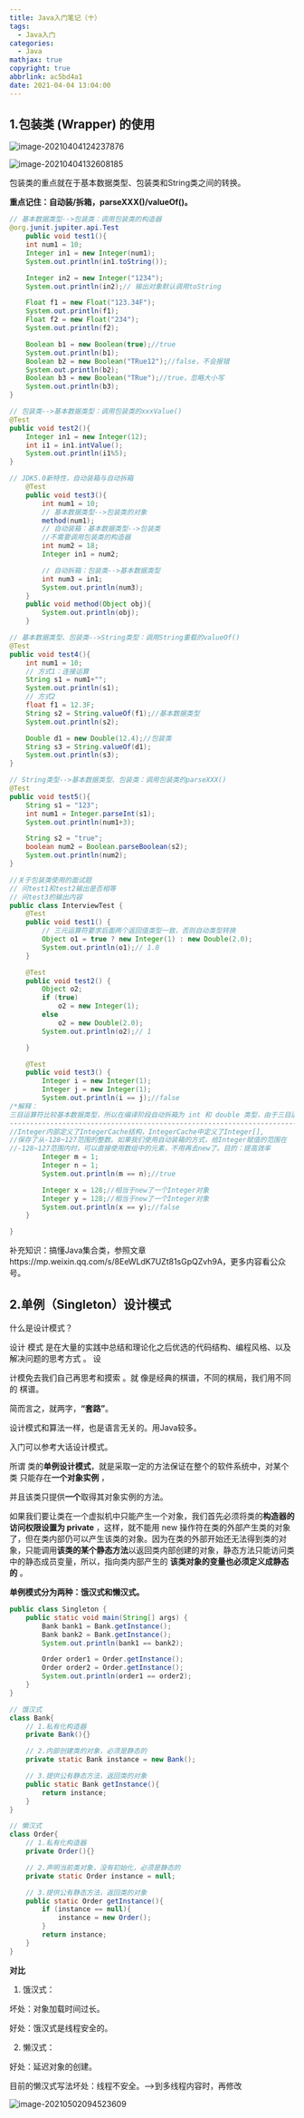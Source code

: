 ```yaml
---
title: Java入门笔记（十）
tags:
  - Java入门
categories:
  - Java
mathjax: true
copyright: true
abbrlink: ac5bd4a1
date: 2021-04-04 13:04:00
---
```


## 1.包装类 (Wrapper) 的使用

<!--more-->

![image-20210404124237876](Java入门笔记（十）/image-20210404124237876.png)

![image-20210404132608185](Java入门笔记（十）/image-20210404132608185.png)

包装类的重点就在于基本数据类型、包装类和String类之间的转换。

**重点记住：自动装/拆箱，parseXXX()/valueOf()。**

```java
// 基本数据类型-->包装类：调用包装类的构造器
@org.junit.jupiter.api.Test
    public void test1(){
    int num1 = 10;
    Integer in1 = new Integer(num1);
    System.out.println(in1.toString());

    Integer in2 = new Integer("1234");
    System.out.println(in2);// 输出对象默认调用toString

    Float f1 = new Float("123.34F");
    System.out.println(f1);
    Float f2 = new Float("234");
    System.out.println(f2);

    Boolean b1 = new Boolean(true);//true
    System.out.println(b1);
    Boolean b2 = new Boolean("TRue12");//false，不会报错
    System.out.println(b2);
    Boolean b3 = new Boolean("TRue");//true，忽略大小写
    System.out.println(b3);
}
```

```java
// 包装类-->基本数据类型：调用包装类的xxxValue()
@Test
public void test2(){
    Integer in1 = new Integer(12);
    int i1 = in1.intValue();
    System.out.println(i1%5);
}
```

```java
// JDK5.0新特性，自动装箱与自动拆箱
    @Test
    public void test3(){
        int num1 = 10;
        // 基本数据类型-->包装类的对象
        method(num1);
        // 自动装箱：基本数据类型-->包装类
        //不需要调用包装类的构造器
        int num2 = 18;
        Integer in1 = num2;

        // 自动拆箱：包装类-->基本数据类型
        int num3 = in1;
        System.out.println(num3);
    }
    public void method(Object obj){
        System.out.println(obj);
    }
```

```java
// 基本数据类型、包装类-->String类型：调用String重载的valueOf()
@Test
public void test4(){
    int num1 = 10;
    // 方式1：连接运算
    String s1 = num1+"";
    System.out.println(s1);
    // 方式2
    float f1 = 12.3F;
    String s2 = String.valueOf(f1);//基本数据类型
    System.out.println(s2);

    Double d1 = new Double(12.4);//包装类
    String s3 = String.valueOf(d1);
    System.out.println(s3);
}
```

```java
// String类型-->基本数据类型、包装类：调用包装类的parseXXX()
@Test
public void test5(){
    String s1 = "123";
    int num1 = Integer.parseInt(s1);
    System.out.println(num1+3);

    String s2 = "true";
    boolean num2 = Boolean.parseBoolean(s2);
    System.out.println(num2);
}
```

```java
//关于包装类使用的面试题
// 问test1和test2输出是否相等
// 问test3的输出内容
public class InterviewTest {
	@Test
	public void test1() {
        // 三元运算符要求后面两个返回值类型一致，否则自动类型转换
		Object o1 = true ? new Integer(1) : new Double(2.0);
		System.out.println(o1);// 1.0
	}

	@Test
	public void test2() {
		Object o2;
		if (true)
			o2 = new Integer(1);
		else
			o2 = new Double(2.0);
		System.out.println(o2);// 1

	}

	@Test
	public void test3() {
		Integer i = new Integer(1);
		Integer j = new Integer(1);
		System.out.println(i == j);//false
/*解释：
三目运算符比较基本数据类型，所以在编译阶段自动拆箱为 int 和 double 类型，由于三目运算符要求 表达式2 和 表达式3 类型一致，所以在编译阶段自动类型提升（即 int 自动类型转换为 double 类型），再自动装箱为Object，输出时使用多态调用重写的toString();即Double包装类的toString();*/
------------------------------------------------------------------------
//Integer内部定义了IntegerCache结构，IntegerCache中定义了Integer[],
//保存了从-128~127范围的整数。如果我们使用自动装箱的方式，给Integer赋值的范围在
//-128~127范围内时，可以直接使用数组中的元素，不用再去new了。目的：提高效率		
		Integer m = 1;
		Integer n = 1;
		System.out.println(m == n);//true

		Integer x = 128;//相当于new了一个Integer对象
		Integer y = 128;//相当于new了一个Integer对象
		System.out.println(x == y);//false
	}

}
```

补充知识：搞懂Java集合类，参照文章https://mp.weixin.qq.com/s/8EeWLdK7UZt81sGpQZvh9A，更多内容看公众号。

## 2.单例（Singleton）设计模式

什么是设计模式？

设计 模式 是在大量的实践中总结和理论化之后优选的代码结构、编程风格、以及解决问题的思考方式 。 设

计模免去我们自己再思考和摸索 。就 像是经典的棋谱，不同的棋局，我们用不同 的 棋谱。

简而言之，就两字，**“套路”**。

设计模式和算法一样，也是语言无关的。用Java较多。

入门可以参考大话设计模式。

所谓 类的**单例设计模式**，就是采取一定的方法保证在整个的软件系统中，对某个类 只能存在**一个对象实例** ，

并且该类只提供**一个**取得其对象实例的方法。

如果我们要让类在一个虚拟机中只能产生一个对象，我们首先必须将类的**构造器的访问权限设置为 private** ，这样，就不能用 new 操作符在类的外部产生类的对象了，但在类内部仍可以产生该类的对象。因为在类的外部开始还无法得到类的对象，只能调用**该类的某个静态方法**以返回类内部创建的对象，静态方法只能访问类中的静态成员变量，所以，指向类内部产生的 **该类对象的变量也必须定义成静态的** 。

**单例模式分为两种：饿汉式和懒汉式。**

```Java
public class Singleton {
    public static void main(String[] args) {
        Bank bank1 = Bank.getInstance();
        Bank bank2 = Bank.getInstance();
        System.out.println(bank1 == bank2);

        Order order1 = Order.getInstance();
        Order order2 = Order.getInstance();
        System.out.println(order1 == order2);
    }
}

// 饿汉式
class Bank{
    // 1.私有化构造器
    private Bank(){}

    // 2.内部创建类的对象，必须是静态的
    private static Bank instance = new Bank();

    // 3.提供公有静态方法，返回类的对象
    public static Bank getInstance(){
        return instance;
    }
}

// 懒汉式
class Order{
    // 1.私有化构造器
    private Order(){}

    // 2.声明当前类对象，没有初始化，必须是静态的
    private static Order instance = null;

    // 3.提供公有静态方法，返回类的对象
    public static Order getInstance(){
        if (instance == null){
            instance = new Order();
        }
        return instance;
    }
}
```

**对比**

1. 饿汉式：

坏处：对象加载时间过长。

好处：饿汉式是线程安全的。

2. 懒汉式：

好处：延迟对象的创建。

目前的懒汉式写法坏处：线程不安全。—>到多线程内容时，再修改

![image-20210502094523609](Java入门笔记（十）/image-20210502094523609.png)